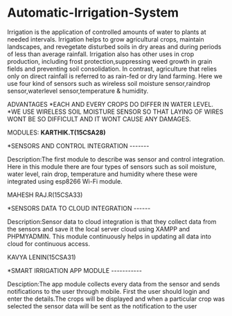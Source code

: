 # Automatic-Irrigation-System
Irrigation is the application of controlled amounts of water to plants at needed intervals. Irrigation helps to grow agricultural crops, maintain landscapes, and revegetate disturbed soils in dry areas and during periods of less than average rainfall. Irrigation also has other uses in crop production, including frost protection,suppressing weed growth in grain fields and preventing soil consolidation. In contrast, agriculture that relies only on direct rainfall is referred to as rain-fed or dry land farming.
Here we use four kind of sensors such as wireless soil moisture sensor,raindrop sensor,waterlevel sensor,temperature & humidity.

ADVANTAGES
*EACH AND EVERY CROPS DO DIFFER IN WATER LEVEL.
*WE USE WIRELESS SOIL MOISTURE SENSOR SO THAT LAYING OF WIRES WONT BE SO DIFFICULT AND IT WONT CAUSE ANY DAMAGES.


MODULES:
<b>KARTHIK.T(15CSA28)</b>

*SENSORS AND CONTROL INTEGRATION  -------

Description:The first module to describe was sensor and control integration. Here in this module there are four types of sensors such as soil moisture, water level, rain drop, temperature and humidity where these were integrated using esp8266 Wi-Fi module.

MAHESH RAJ.R(15CSA33)

*SENSORS DATA TO CLOUD INTEGRATION ------

Description:Sensor data to cloud integration is that they collect data from the sensors and save it the local server cloud using XAMPP and PHPMYADMIN. This module continuously helps in updating all data into cloud for continuous access.




KAVYA LENIN(15CSA31)

*SMART IRRIGATION APP MODULE  -----------


Desciption:The app module collects every data from the sensor and sends notifications to the user through mobile. First the user should login and enter the details.The crops will be displayed and when a particular crop was selected the sensor data will be sent as the notification to the user

